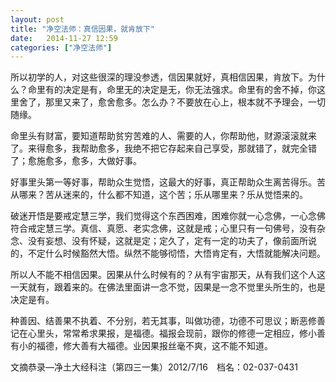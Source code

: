 ```yaml
---
layout: post
title: "净空法师：真信因果，就肯放下"
date:   2014-11-27 12:59
categories: ["净空法师"]
---
```



所以初学的人，对这些很深的理没参透，信因果就好，真相信因果，肯放下。为什么？命里有的决定是有，命里无的决定是无，你无法强求。命里有的舍不掉，你这里舍了，那里又来了，愈舍愈多。怎么办？不要放在心上，根本就不予理会，一切随缘。

命里头有财富，要知道帮助贫穷苦难的人、需要的人，你帮助他，财源滚滚就来了。来得愈多，我帮助愈多，我绝不把它存起来自己享受，那就错了，就完全错了；愈施愈多，愈多，大做好事。

好事里头第一等好事，帮助众生觉悟，这最大的好事，真正帮助众生离苦得乐。苦从哪来？苦从迷来的，什么都不知道，这个苦；乐从哪里来？乐从觉悟来的。

破迷开悟是要戒定慧三学，我们觉得这个东西困难，困难你就一心念佛，一心念佛符合戒定慧三学。真信、真愿、老实念佛，这就是戒；心里只有一句佛号，没有杂念、没有妄想、没有怀疑，这就是定；定久了，定有一定的功夫了，像前面所说的，不定什么时候豁然大悟。纵然不能够彻悟，大悟肯定有，大悟就能解决问题。

所以人不能不相信因果。因果从什么时候有的？从有宇宙那天，从有我们这个人这一天就有，跟着来的。在佛法里面讲一念不觉，因果是一念不觉里头所生的，也是决定是有。

种善因、结善果不执着、不分别，若无其事，叫做功德，功德不可思议；断恶修善记在心里头，常常希求果报，是福德。福报会现前，跟你的修德一定相应，修小善有小的福德，修大善有大福德。业因果报丝毫不爽，这不能不知道。

文摘恭录—净土大经科注（第四三一集）2012/7/16　档名：02-037-0431
